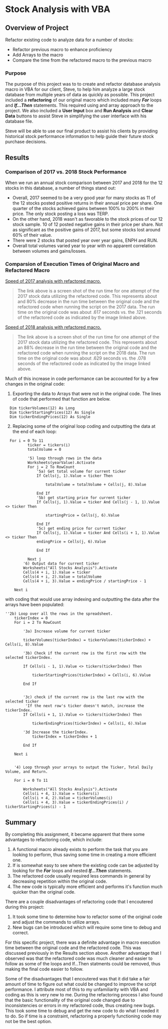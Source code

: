 # Stock Analysis with VBA

## Overview of Project

Refactor existing code to analyze data for a number of stocks:
- Refactor previous macro to enhance proficiency
- Add Arrays to the macro
- Compare the time from the refactored macro to the previous macro

### Purpose

  The purpose of this project was to to create and refactor database analysis macro in VBA for our client, Steve, to help him analyze a large stock database from multiple years of data as quickly as possible. This project included a **refactoring** of our original macro which included many ***For*** loops and ***If...Then*** statements. This required using and array approach to the project. We also included a **User Input** box and **Run Analysis** and **Clear Data** buttons to assist Steve in simplifying the user interface with his database file.
  
  Steve will be able to use our final product to assist his clients by providing historical stock performance information to help guide their future stock purchase decisions.

## Results

### Comparison of 2017 vs. 2018 Stock Performance

When we run an annual stock comparison between 2017 and 2018 for the 12 stocks in this database, a number of things stand out:
* Overall, 2017 seemed to be a very good year for many stocks as 11 of the 12 stocks posted positive returns in their annual price per share. One quarter of the stocks achieved gains between 100% to 200% in their price. The only stock posting a loss was TERP.
* On the other hand, 2018 wasn't as favorable to the stock prices of our 12 stock sample. 10 of 12 posted negative gains in their price per share. Not as significant as the positive gains of 2017, but some stocks lost around 60% of their value.
* There were 2 stocks that posted year over year gains, ENPH and RUN.
* Overall total volumes varied year to year with no apparent correlation between volumes and gains/losses.

### Comparsion of Execution Times of Original Macro and Refactored Macro

[Speed of 2017 analysis with refactored macro.](/Resources/VBA_Challenge_2017.png)

> The link above is a screen shot of the run time for one attempt of the 2017 stock data utilizing the refactored code. This represents about and 80% decrease in the run time between the original code and the refactored code when running the script on the 2017 data. The run time on the original code was about .617 seconds vs. the .121 seconds of the refactored code as indicated by the image linked above.

[Speed of 2018 analysis with refactored macro.](/Resources/VBA_Challenge_2018.png)

> The link above is a screen shot of the run time for one attempt of the 2017 stock data utilizing the refactored code. This represents about an 88% decrease in the run time between the original code and the refactored code when running the script on the 2018 data. The run time on the original code was about .629 seconds vs. the .078 seconds of the refactored code as indicated by the image linked above.

Much of this increase in code performance can be accounted for by a few changes in the original code:
1. Exporting the data to Arrays that were not in the original code. The lines of code that performed that function are below.
```
  Dim tickerVolumes(12) As Long
  Dim tickerStartingPrices(12) As Single
  Dim tickerEndingPrices(12) As Single
```
2. Replacing some of the original loop coding and outputting the data at the end of each loop:
```
  For i = 0 To 11
          ticker = tickers(i)
          totalVolume = 0

          '5) loop through rows in the data
          Worksheets(yearValue).Activate
          For j = 2 To RowCount
              '5a) Get total volume for current ticker
              If Cells(j, 1).Value = ticker Then

                  totalVolume = totalVolume + Cells(j, 8).Value

              End If
              '5b) get starting price for current ticker
              If Cells(j, 1).Value = ticker And Cells(j - 1, 1).Value <> ticker Then

                  startingPrice = Cells(j, 6).Value

              End If
              '5c) get ending price for current ticker
              If Cells(j, 1).Value = ticker And Cells(i + 1, 1).Value <> ticker Then
              endingPrice = Cells(j, 6).Value

              End If

          Next j
        '6) Output data for current ticker
        Worksheets("All Stocks Analysis").Activate
        Cells(4 + i, 1).Value = ticker
        Cells(4 + i, 2).Value = totalVolume
        Cells(4 + i, 3).Value = endingPrice / startingPrice - 1
    
    Next i
```
with coding that would use array indexing and outputting the data after the arrays have been populated:
```
''2b) Loop over all the rows in the spreadsheet.
    tickerIndex = 0
    For i = 2 To RowCount
        
        '3a) Increase volume for current ticker
                
        tickerVolumes(tickerIndex) = tickerVolumes(tickerIndex) + Cells(i, 8).Value
        
        '3b) Check if the current row is the first row with the selected tickerIndex.
       
        If Cells(i - 1, 1).Value <> tickers(tickerIndex) Then
            
            tickerStartingPrices(tickerIndex) = Cells(i, 6).Value
            
        End If
       
        
        '3c) check if the current row is the last row with the selected ticker
         'If the next row's ticker doesn't match, increase the tickerIndex.
        If Cells(i + 1, 1).Value <> tickers(tickerIndex) Then
            
            tickerEndingPrices(tickerIndex) = Cells(i, 6).Value
            
        '3d Increase the tickerIndex.
            tickerIndex = tickerIndex + 1
        
        End If
        
    Next i
        
       
    '4) Loop through your arrays to output the Ticker, Total Daily Volume, and Return.
    
    For i = 0 To 11
        
        Worksheets("All Stocks Analysis").Activate
        Cells(i + 4, 1).Value = tickers(i)
        Cells(i + 4, 2).Value = tickerVolumes(i)
        Cells(i + 4, 3).Value = tickerEndingPrices(i) / tickerStartingPrices(i) - 1
```
## Summary

By completing this assignment, it became apparent that there some advantages to refactoring code, which include:
1. A functional macro already exists to perform the task that you are looking to perform, thus saving some time in creating a more efficient one.
2. If is somewhat easy to see where the existing code can be adjusted by looking for the ***For*** loops and nested ***If...Then*** statements.
3. The refactored code usually required less commands in general by decreasing repetition within the original code. 
4. The new code is typically more efficient and performs it's function much quicker than the original code.

There are a couple disadvantages of refactoring code that I encoutered during this project:
1. It took some time to determine how to refactor some of the original code and adjust the commands to utilize arrays.
2. New bugs can be introduced which will require some time to debug and correct.

For this specific project, there was a definite advantage in macro execution time between the original code and the refactored code. This was discussed previously in the Results section above. Another advantage that I observed was that the refactored code was much cleaner and easier to follow as some of the loops and If...Then statments could be removed, thus making the final code easier to follow. 

Some of the disadvantages that I encoutered was that it did take a fair amount of time to figure out what could be changed to improve the script performance. I attribute most of this to my unfamiliarity with VBA and coding as this is very new to me. During the refactoring process I also found that the basic functionality of the original code changed due to inconsistencies or errors in my refactored code, thus creating new bugs. This took some time to debug and get the new code to do what I needed it to do. So if time is a constraint, refactoring a properly functioning code may not be the best option.
